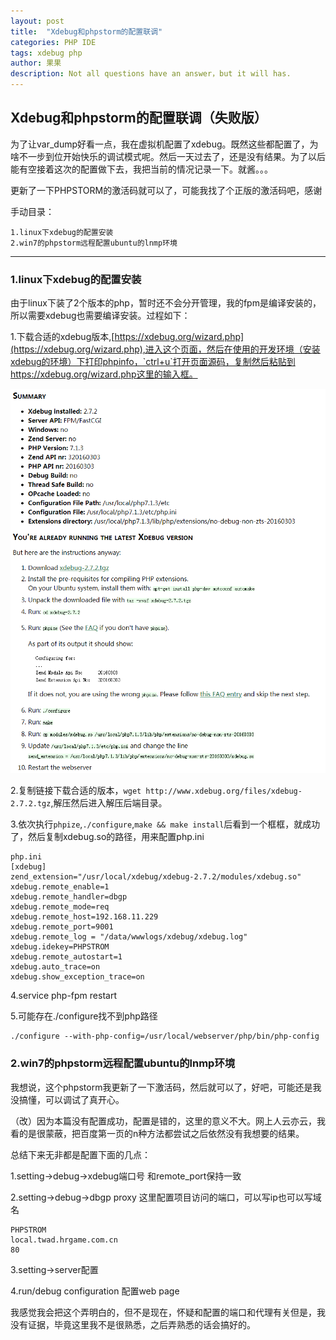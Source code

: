 ```yaml
---
layout: post
title:  "Xdebug和phpstorm的配置联调"
categories: PHP IDE 
tags: xdebug php
author: 果果
description: Not all questions have an answer，but it will has.
---
```

Xdebug和phpstorm的配置联调（失败版）
---
为了让var_dump好看一点，我在虚拟机配置了xdebug。既然这些都配置了，为啥不一步到位开始快乐的调试模式呢。然后一天过去了，还是没有结果。为了以后能有空接着这次的配置做下去，我把当前的情况记录一下。就酱。。。

更新了一下PHPSTORM的激活码就可以了，可能我找了个正版的激活码吧，感谢

手动目录：
    
    1.linux下xdebug的配置安装
    2.win7的phpstorm远程配置ubuntu的lnmp环境

___

### 1.linux下xdebug的配置安装

由于linux下装了2个版本的php，暂时还不会分开管理，我的fpm是编译安装的，所以需要xdebug也需要编译安装。过程如下：

1.下载合适的xdebug版本,[https://xdebug.org/wizard.php](https://xdebug.org/wizard.php),进入这个页面，然后在使用的开发环境（安装xdebug的环境）下打印phpinfo，`ctrl+u`打开页面源码，复制然后粘贴到https://xdebug.org/wizard.php这里的输入框。

![xdebug_version](/assets/images/xdebug/xdebug_version.png)

2.复制链接下载合适的版本，`wget http://www.xdebug.org/files/xdebug-2.7.2.tgz`,解压然后进入解压后端目录。

3.依次执行`phpize`,`./configure`,`make && make install`后看到一个框框，就成功了，然后复制xdebug.so的路径，用来配置php.ini

    php.ini
    [xdebug]
    zend_extension="/usr/local/xdebug/xdebug-2.7.2/modules/xdebug.so"
    xdebug.remote_enable=1
    xdebug.remote_handler=dbgp
    xdebug.remote_mode=req
    xdebug.remote_host=192.168.11.229
    xdebug.remote_port=9001
    xdebug.remote_log = "/data/wwwlogs/xdebug/xdebug.log"
    xdebug.idekey=PHPSTROM
    xdebug.remote_autostart=1
    xdebug.auto_trace=on
    xdebug.show_exception_trace=on

4.service php-fpm restart

5.可能存在./configure找不到php路径

    ./configure --with-php-config=/usr/local/webserver/php/bin/php-config


### 2.win7的phpstorm远程配置ubuntu的lnmp环境

我想说，这个phpstorm我更新了一下激活码，然后就可以了，好吧，可能还是我没搞懂，可以调试了真开心。

（改）因为本篇没有配置成功，配置是错的，这里的意义不大。网上人云亦云，我看的是很蒙蔽，把百度第一页的n种方法都尝试之后依然没有我想要的结果。

总结下来无非都是配置下面的几点：

1.setting->debug->xdebug端口号 和remote_port保持一致

2.setting->debug->dbgp proxy 这里配置项目访问的端口，可以写ip也可以写域名

    PHPSTROM
    local.twad.hrgame.com.cn
    80

3.setting->server配置

4.run/debug configuration 配置web page

我感觉我会把这个弄明白的，但不是现在，怀疑和配置的端口和代理有关但是，我没有证据，毕竟这里我不是很熟悉，之后弄熟悉的话会搞好的。